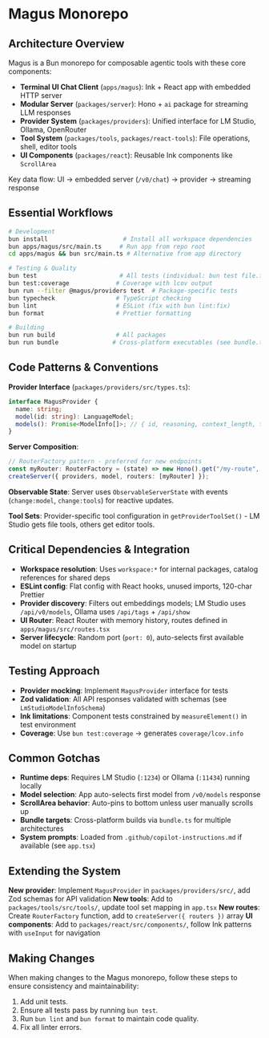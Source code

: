 # Magus Monorepo

## Architecture Overview

Magus is a Bun monorepo for composable agentic tools with these core components:

- **Terminal UI Chat Client** (`apps/magus`): Ink + React app with embedded HTTP server
- **Modular Server** (`packages/server`): Hono + `ai` package for streaming LLM responses
- **Provider System** (`packages/providers`): Unified interface for LM Studio, Ollama, OpenRouter
- **Tool System** (`packages/tools`, `packages/react-tools`): File operations, shell, editor tools
- **UI Components** (`packages/react`): Reusable Ink components like `ScrollArea`

Key data flow: UI → embedded server (`/v0/chat`) → provider → streaming response

## Essential Workflows

```bash
# Development
bun install                     # Install all workspace dependencies
bun apps/magus/src/main.ts     # Run app from repo root
cd apps/magus && bun src/main.ts # Alternative from app directory

# Testing & Quality
bun test                       # All tests (individual: bun test file.test.ts)
bun test:coverage             # Coverage with lcov output
bun run --filter @magus/providers test  # Package-specific tests
bun typecheck                 # TypeScript checking
bun lint                      # ESLint (fix with bun lint:fix)
bun format                    # Prettier formatting

# Building
bun run build                 # All packages
bun run bundle               # Cross-platform executables (see bundle.ts)
```

## Code Patterns & Conventions

**Provider Interface** (`packages/providers/src/types.ts`):

```typescript
interface MagusProvider {
  name: string;
  model(id: string): LanguageModel;
  models(): Promise<ModelInfo[]>; // { id, reasoning, context_length, tool_use }
}
```

**Server Composition**:

```typescript
// RouterFactory pattern - preferred for new endpoints
const myRouter: RouterFactory = (state) => new Hono().get("/my-route", handler);
createServer({ providers, model, routers: [myRouter] });
```

**Observable State**: Server uses `ObservableServerState` with events (`change:model`, `change:tools`) for reactive updates.

**Tool Sets**: Provider-specific tool configuration in `getProviderToolSet()` - LM Studio gets file tools, others get editor tools.

## Critical Dependencies & Integration

- **Workspace resolution**: Uses `workspace:*` for internal packages, catalog references for shared deps
- **ESLint config**: Flat config with React hooks, unused imports, 120-char Prettier
- **Provider discovery**: Filters out embeddings models; LM Studio uses `/api/v0/models`, Ollama uses `/api/tags` + `/api/show`
- **UI Router**: React Router with memory history, routes defined in `apps/magus/src/routes.tsx`
- **Server lifecycle**: Random port (`port: 0`), auto-selects first available model on startup

## Testing Approach

- **Provider mocking**: Implement `MagusProvider` interface for tests
- **Zod validation**: All API responses validated with schemas (see `LmStudioModelInfoSchema`)
- **Ink limitations**: Component tests constrained by `measureElement()` in test environment
- **Coverage**: Use `bun test:coverage` → generates `coverage/lcov.info`

## Common Gotchas

- **Runtime deps**: Requires LM Studio (`:1234`) or Ollama (`:11434`) running locally
- **Model selection**: App auto-selects first model from `/v0/models` response
- **ScrollArea behavior**: Auto-pins to bottom unless user manually scrolls up
- **Bundle targets**: Cross-platform builds via `bundle.ts` for multiple architectures
- **System prompts**: Loaded from `.github/copilot-instructions.md` if available (see `app.tsx`)

## Extending the System

**New provider**: Implement `MagusProvider` in `packages/providers/src/`, add Zod schemas for API validation
**New tools**: Add to `packages/tools/src/tools/`, update tool set mapping in `app.tsx`
**New routes**: Create `RouterFactory` function, add to `createServer({ routers })` array
**UI components**: Add to `packages/react/src/components/`, follow Ink patterns with `useInput` for navigation

## Making Changes

When making changes to the Magus monorepo, follow these steps to ensure consistency and maintainability:

1. Add unit tests.
2. Ensure all tests pass by running `bun test`.
3. Run `bun lint` and `bun format` to maintain code quality.
4. Fix all linter errors.

